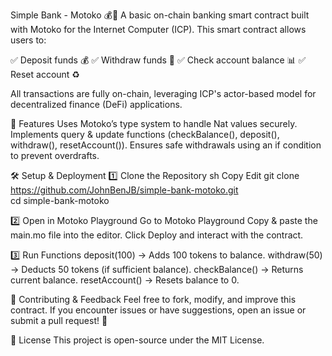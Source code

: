 Simple Bank - Motoko 💰🚀
A basic on-chain banking smart contract built with Motoko for the Internet Computer (ICP). This smart contract allows users to:

✅ Deposit funds 💰
✅ Withdraw funds 💸
✅ Check account balance 📊
✅ Reset account ♻️

All transactions are fully on-chain, leveraging ICP's actor-based model for decentralized finance (DeFi) applications.

📌 Features
Uses Motoko’s type system to handle Nat values securely.
Implements query & update functions (checkBalance(), deposit(), withdraw(), resetAccount()).
Ensures safe withdrawals using an if condition to prevent overdrafts.

🛠️ Setup & Deployment
1️⃣ Clone the Repository
sh
Copy
Edit
git clone https://github.com/JohnBenJB/simple-bank-motoko.git  
cd simple-bank-motoko  

2️⃣ Open in Motoko Playground
Go to Motoko Playground
Copy & paste the main.mo file into the editor.
Click Deploy and interact with the contract.

3️⃣ Run Functions
deposit(100) → Adds 100 tokens to balance.
withdraw(50) → Deducts 50 tokens (if sufficient balance).
checkBalance() → Returns current balance.
resetAccount() → Resets balance to 0.

🔗 Contributing & Feedback
Feel free to fork, modify, and improve this contract. If you encounter issues or have suggestions, open an issue or submit a pull request! 🚀

📜 License
This project is open-source under the MIT License.
